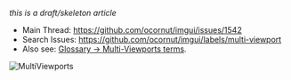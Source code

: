 _this is a draft/skeleton article_

- Main Thread: https://github.com/ocornut/imgui/issues/1542
- Search Issues: https://github.com/ocornut/imgui/labels/multi-viewport
- Also see: [Glossary -> Multi-Viewports terms](Glossary#multi-viewports-terms).

![MultiViewports](https://user-images.githubusercontent.com/8225057/97542423-fe8ffb80-19c6-11eb-9bf5-e26d86364e55.png)

